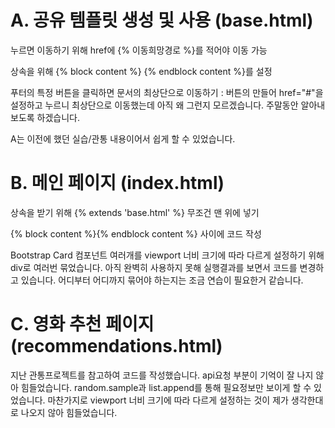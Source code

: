 # A. 공유 템플릿 생성 및 사용 (base.html)

누르면 이동하기 위해 href에 {% 이동희망경로 %}를 적어야 이동 가능

상속을 위해 {% block content %} {% endblock content %}를 설정

푸터의 특정 버튼을 클릭하면 문서의 최상단으로 이동하기 : 버튼의 만들어 href="#"을 설정하고 누르니 최상단으로 이동했는데 아직 왜 그런지 모르겠습니다. 주말동안 알아내보도록 하겠습니다.

A는 이전에 했던 실습/관통 내용이어서 쉽게 할 수 있었습니다.



# B. 메인 페이지 (index.html)

상속을 받기 위해 {% extends 'base.html' %} 무조건 맨 위에 넣기

{% block content %}{% endblock content %} 사이에 코드 작성

Bootstrap Card 컴포넌트 여러개를 viewport 너비 크기에 따라 다르게 설정하기 위해 div로 여러번 묶었습니다. 아직 완벽히 사용하지 못해 실행결과를 보면서 코드를 변경하고 있습니다. 어디부터 어디까지 묶어야 하는지는 조금 연습이 필요한거 같습니다.



# C. 영화 추천 페이지 (recommendations.html)

지난 관통프로젝트를 참고하여 코드를 작성했습니다. api요청 부분이 기억이 잘 나지 않아 힘들었습니다. random.sample과 list.append를 통해 필요정보만 보이게 할 수 있었습니다. 마찬가지로 viewport 너비 크기에 따라 다르게 설정하는 것이 제가 생각한대로 나오지 않아 힘들었습니다. 